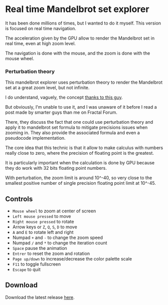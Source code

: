 
# Real time Mandelbrot set explorer

It has been done millions of times, but I wanted to do it myself. This version is focused on real time navigation.

The acceleration given by the GPU allow to render the Mandelbrot set in real time, even at high zoom level.

The navigation is done with the mouse, and the zoom is done with the mouse wheel.

### Perturbation theory

This mandelbrot explorer uses perturbation theory to render the Mandelbrot set at a great zoom level, but not infinite.

I do understand, vaguely, the concept [thanks to this guy](https://www.youtube.com/playlist?list=PL43B1963F261E6E47).

But obviously, I'm unable to use it, and I was unaware of it before I read a post made by smarter guys than me on Fractal Forum.

There, they discuss the fact that one could use perturbation theory and apply it to mandelbrot set formula 
to mitigate precisions issues when zooming in. They also provide the associated formula and even a pseudocode implementation.

The core idea that this technic is that it allow to make calculus with numbers really close to zero, 
where the precision of floating point is the greatest. 

It is particularly important when the calculation is done by GPU because they do work with 32 bits floating point numbers.

With perturbation, the zoom limit is around 10^-40, so very close to the smallest positive number of single precision floating point limit at 10^-45.

## Controls

- `Mouse wheel` to zoom at center of screen
- `Left mouse pressed` to move
- `Right mouse pressed` to rotate
- Arrow keys or `Z`, `Q`, `S`, `D` to move
- `A` and `E` to rotate left and right
- Numpad `+` and `-` to change the zoom speed
- Numpad `/` and `*` to change the iteration count
- `Space` pause the animation
- `Entrer` to reset the zoom and rotation
- `Page up/down` to increase/decrease the color palette scale
- `F11` to toggle fullscreen
- `Escape` to quit

## Download

Download the latest release [here](https://github.com/gcollombet/mandelbrot_rust_wgpu/releases/latest).








